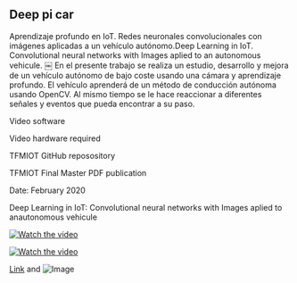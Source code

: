 ## Deep pi car 

Aprendizaje profundo en IoT. Redes neuronales convolucionales con imágenes aplicadas a un vehículo autónomo.Deep Learning in IoT. Convolutional neural networks with Images aplied to an autonomous vehicule.
￼
En el presente trabajo se realiza un estudio, desarrollo y mejora de un vehículo autónomo de bajo coste usando una cámara y aprendizaje profundo. El vehículo aprenderá de un método de conducción autónoma usando OpenCV. Al mismo tiempo se le hace reaccionar a diferentes señales y eventos que pueda encontrar a su paso.

Video software


Video hardware required

TFMIOT GitHub reposository

TFMIOT Final Master PDF publication

Date: February 2020


Deep Learning in IoT: Convolutional neural networks with Images aplied to anautonomous vehicule



[![Watch the video](https://img.youtube.com/vi/sb-ZzHXiuYA/maxresdefault.jpg)](https://youtu.be/sb-ZzHXiuYA)

[![Watch the video](https://img.youtube.com/vi/mCELCwrgiH4/maxresdefault.jpg)](https://youtu.be/mCELCwrgiH4)








[Link](url) and ![Image](src)
```

